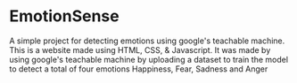# EmotionSense
A simple project for detecting emotions using google's teachable machine.
This is a website made using HTML, CSS, & Javascript.
It was made by using google's teachable machine by uploading a dataset to train the model to detect a total of four emotions Happiness, Fear, Sadness and Anger
